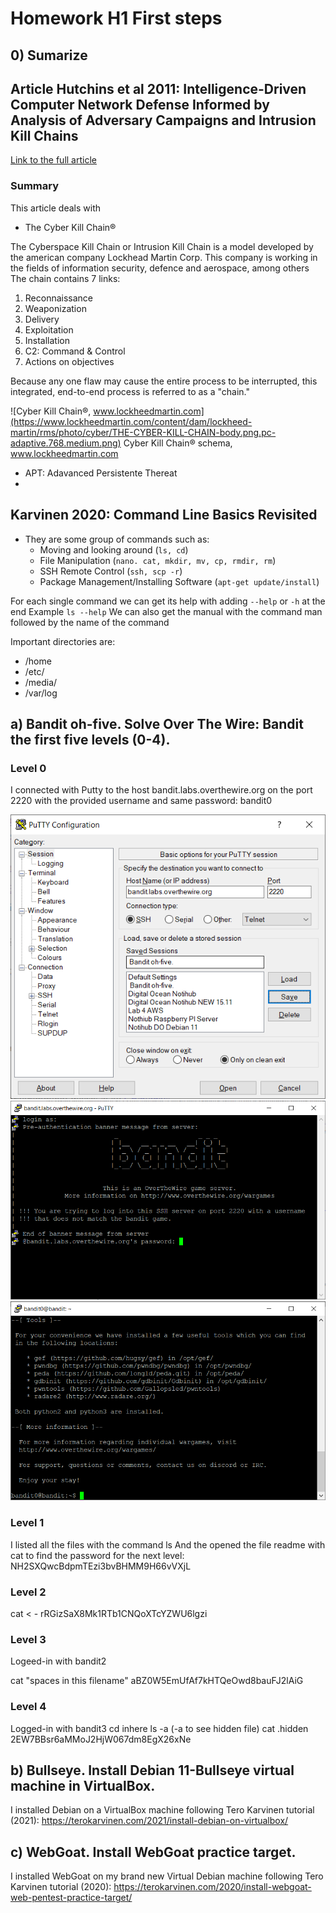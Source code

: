 # Homework H1 First steps

## 0) Sumarize
## Article Hutchins et al 2011: Intelligence-Driven Computer Network Defense Informed by Analysis of Adversary Campaigns and Intrusion Kill Chains
[Link to the full article](HH_Information_Security_Course_2023\Homeworks\h1\LM-White-Paper-Intel-Driven-Defense.pdf "PDF document")

### Summary

This article deals with 

+ The Cyber Kill Chain® 

The Cyberspace Kill Chain or Intrusion Kill Chain is a model developed by the american company Lockhead Martin Corp. This company is working in the fields of information security, defence and aerospace, among others 
The chain contains 7 links:
 1. Reconnaissance
 2. Weaponization
 3. Delivery
 4. Exploitation
 5. Installation
 6. C2: Command & Control
 7. Actions on objectives

 Because any one flaw may cause the entire process to be interrupted, this integrated, end-to-end process is referred to as a "chain."

![Cyber Kill Chain®, www.lockheedmartin.com](https://www.lockheedmartin.com/content/dam/lockheed-martin/rms/photo/cyber/THE-CYBER-KILL-CHAIN-body.png.pc-adaptive.768.medium.png)
Cyber Kill Chain® schema, www.lockheedmartin.com

+ APT: Adavanced Persistente Thereat
+

## Karvinen 2020: Command Line Basics Revisited

+ They are some group of commands such as:
    - Moving and looking around (```ls, cd```)
    - File Manipulation (```nano. cat, mkdir, mv, cp, rmdir, rm```)
    - SSH Remote Control (```ssh, scp -r```)
    - Package Management/Installing Software (```apt-get update/install```)

For each single command we can get its help with adding ```--help``` or ```-h``` at the end
Example ```ls --help```
We can also get the manual with the command man followed by the name of the command

Important directories are:
+ /home
+ /etc/
+ /media/
+ /var/log


## a) Bandit oh-five. Solve Over The Wire: Bandit the first five levels (0-4).

### Level 0

I connected with Putty to the host bandit.labs.overthewire.org on the port 2220 with the provided username and same password: bandit0

![Screenshot 1](screenshots/OverTheWire_Level0_1.png)
![Screenshot 2](screenshots/OverTheWire_Level0_2.png)
![Screenshot 3](screenshots/OverTheWire_Level0_3.png)


### Level 1
I listed all the files with the command ls
And the opened the file readme with cat to find the password for the next level: NH2SXQwcBdpmTEzi3bvBHMM9H66vVXjL

### Level 2
cat < -
rRGizSaX8Mk1RTb1CNQoXTcYZWU6lgzi

### Level 3
Logeed-in with bandit2

cat "spaces in this filename"
aBZ0W5EmUfAf7kHTQeOwd8bauFJ2lAiG

### Level 4
Logged-in with bandit3
cd inhere
ls -a (-a to see hidden file)
cat .hidden
2EW7BBsr6aMMoJ2HjW067dm8EgX26xNe

## b) Bullseye. Install Debian 11-Bullseye virtual machine in VirtualBox.

I installed Debian on a VirtualBox machine following Tero Karvinen tutorial (2021): https://terokarvinen.com/2021/install-debian-on-virtualbox/

## c) WebGoat. Install WebGoat practice target. 
I installed WebGoat on my brand new Virtual Debian machine following Tero Karvinen tutorial (2020):
https://terokarvinen.com/2020/install-webgoat-web-pentest-practice-target/
